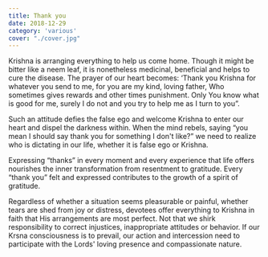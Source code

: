 ```yaml
---
title: Thank you
date: 2018-12-29
category: 'various'
cover: "./cover.jpg"
---
```


Krishna is arranging everything to help us come home. Though it might be bitter like a neem leaf, it is nonetheless medicinal, beneficial and helps to cure the disease. The prayer of our heart becomes: ‘Thank you Krishna for whatever you send to me, for you are my kind, loving father, Who sometimes gives rewards and other times punishment. Only You know what is good for me, surely I do not and you try to help me as I turn to you”.

Such an attitude defies the false ego and welcome Krishna to enter our heart and dispel the darkness within. When the mind rebels, saying “you mean I should say thank you for something I don't like?” we need to realize who is dictating in our life, whether it is false ego or Krishna.

Expressing “thanks” in every moment and every experience that life offers nourishes the inner transformation from resentment to gratitude. Every “thank you” felt and expressed contributes to the growth of a spirit of gratitude.

Regardless of whether a situation seems pleasurable or painful, whether tears are shed from joy or distress, devotees offer everything to Krishna in faith that His arrangements are most perfect. Not that we shirk responsibility to correct injustices, inappropriate attitudes or behavior. If our Krsna consciousness is to prevail, our action and intercession need to participate with the Lords' loving presence and compassionate nature.